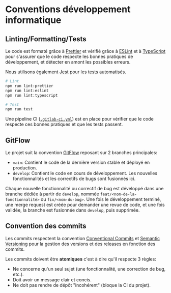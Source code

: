 # Conventions développement informatique

## Linting/Formatting/Tests

Le code est formaté grâce à [Prettier](https://prettier.io/) et vérifié grâce à [ESLint](https://eslint.org/) et à [TypeScript](https://www.typescriptlang.org/) pour s'assurer que le code respecte les bonnes pratiques de développement, et détecter en amont les possibles erreurs.

Nous utilisons également [Jest](https://jestjs.io/) pour les tests automatisés.

```sh
# Lint
npm run lint:prettier
npm run lint:eslint
npm run lint:typescript

# Test
npm run test
```

Une pipeline CI ([`.gitlab-ci.yml`](.gitlab-ci.yml)) est en place pour vérifier que le code respecte ces bonnes pratiques et que les tests passent.

## GitFlow

Le projet suit la convention [GitFlow](https://nvie.com/posts/a-successful-git-branching-model/) reposant sur 2 branches principales:

- `main`: Contient le code de la dernière version stable et déployé en production.
- `develop`: Contient le code en cours de développement. Les nouvelles fonctionnalités et les correctifs de bugs sont fusionnés ici.

Chaque nouvelle fonctionnalité ou correctif de bug est développé dans une branche dédiée à partir de `develop`, nommée `feat/<nom-de-la-fonctionnalité>` ou `fix/<nom-du-bug>`. Une fois le développement terminé, une merge request est créée pour demander une revue de code, et une fois validée, la branche est fusionnée dans `develop`, puis supprimée.

## Convention des commits

Les commits respectent la convention [Conventional Commits](https://www.conventionalcommits.org/) et [Semantic Versioning](https://semver.org/) pour la gestion des versions et des releases en fonction des commits.

Les commits doivent être **atomiques** c'est à dire qu'il respecte 3 règles:

- Ne concerne qu'un seul sujet (une fonctionnalité, une correction de bug, etc.).
- Doit avoir un message clair et concis.
- Ne doit pas rendre de dépôt "incohérent" (bloque la CI du projet).

